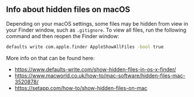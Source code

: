 ## Info about hidden files on macOS

Depending on your macOS settings, some files may be hidden from view in your Finder window, such as ``.gitignore``. To view all files, run the following command and then reopen the Finder window:

```bash
defaults write com.apple.finder AppleShowAllFiles -bool true
```

More info on that can be found here:<ul>
<li><a href="https://www.defaults-write.com/show-hidden-files-in-os-x-finder/">https://www.defaults-write.com/show-hidden-files-in-os-x-finder/</a></li>
<li><a href="https://www.macworld.co.uk/how-to/mac-software/hidden-files-mac-3520878/">https://www.macworld.co.uk/how-to/mac-software/hidden-files-mac-3520878/</a></li>
<li><a href="https://setapp.com/how-to/show-hidden-files-on-mac">https://setapp.com/how-to/show-hidden-files-on-mac</a></li>
</ul>
